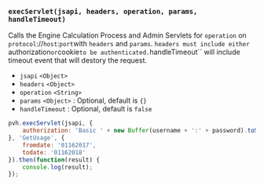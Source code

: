 ### ``execServlet(jsapi, headers, operation, params, handleTimeout)``
Calls the Engine Calculation Process and Admin Servlets for ``operation`` on ``protocol``://``host``:``port``with ``headers`` and ``params``. ``headers must include either ``authorization`` or ``cookie`` to be authenticated. ``handleTimeout`` will include timeout event that will destory the request.

- `jsapi` `<Object>`
- `headers` `<Object>`
- `operation` `<String>`
- `params` `<Object>` : Optional, default is `{}`
- `handleTimeout` <Boolean> : Optional, default is `false`

```js
pvh.execServlet(jsapi, {
	authorization: 'Basic ' + new Buffer(username + ':' + password).toString('base64')
}, 'GetUsage', {
    fromdate: '01162017',
    todate: '01162018'
}).then(function(result) {
    console.log(result);
});
```